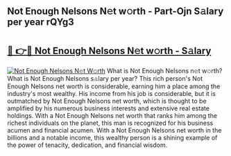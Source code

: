 ## Not Enough Nelsons N𝚎t w𝚘rth - Part-Ojn S𝚊lary per year rQYg3

# <h2><a href="http://gc3dppd.nevu.top/?p=Not+Enough+Nelsons">🔗 👉🔴 Not Enough Nelsons N𝚎t w𝚘rth - S𝚊lary</a></h2>

[![Not Enough Nelsons N𝚎t W𝚘rth](https://i.imgur.com/Oavwk0R.jpeg)](http://gc3dppd.nevu.top/?p=Not+Enough+Nelsons)
What is Not Enough Nelsons n𝚎t w𝚘rth? What is Not Enough Nelsons s𝚊lary per year?
This rich person's Not Enough Nelsons net worth is considerable, earning him a place among the industry's most wealthy. His income from his job is considerable, but it is outmatched by Not Enough Nelsons net worth, which is thought to be amplified by his numerous business interests and extensive real estate holdings. With a Not Enough Nelsons net worth that ranks him among the richest individuals on the planet, this man is recognized for his business acumen and financial acumen. With a Not Enough Nelsons net worth in the billions and a notable income, this wealthy person is a shining example of the power of tenacity, dedication, and financial wisdom.
